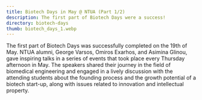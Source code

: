 ```yaml
---
title: Biotech Days in May @ NTUA (Part 1/2)
description: The first part of Biotech Days were a success!
directory: biotech-days
thumb: biotech_days_1.webp
---
```

The first part of Biotech Days was successfully completed on the 19th of May. NTUA alumni, George Varsos, Omiros Exarhos, and Asimina Glinou, gave inspiring talks in a series of events that took place every Thursday afternoon in May. The speakers shared their journey in the field of biomedical engineering and engaged in a lively discussion with the attending students about the founding process and the growth potential of a biotech start-up, along with issues related to innovation and intellectual property.
